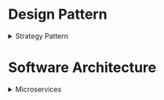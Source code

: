 # Design Pattern

<details>
  <summary>Strategy Pattern</summary>

  Pada proyek ini, saya menerapkan _strategy pattern_. Saya menerapkan _pattern_ tersebut karena saya merasa _pattern_ tersebut sesuai untuk kebutuhan saya pada proyek ini. Saya membutuhkan sebuah _pattern_ yang dapat mengakomodasi kebutuhan untuk membagi algoritma suatu task ke dalam beberapa tipe sesuai kebutuhannya. Dalam proyek ini, saya mengerjakan bagian kupon. Kupon memiliki kebutuhan algoritma penggunaan (pemotongan terhadap harga) yang bermacam-macam sesuai jenis kuponnya. Sebagai contoh, terdapat kupon yang menerapkan diskon dalam bentuk persentase, ada juga yang menerapkannya dalma bentuk potongan harga. Oleh karena itu, penggunaan _pattern_ ini akan mempermudah pembagian algoritmanya. Hal ini dapat dilakukan dengan sesederhana memilih class algoritma yang mengimplementasikan abstraksi algoritmanya. Ketika perlu menambah jenis algoritma pun, saya hanya perlu menambahkan kelas baru ke dalam program.

  Referensi: https://refactoring.guru/design-patterns/strategy
  
</details>

# Software Architecture

<details>
  <summary>Microservices</summary>

  _software architecture_ adalah perencanaan struktur, konsep, interaksi, serta berbagai hal lain yang berhubungan dalam pengembangan _software_. Dalam pemilihan jenis arsitekturnya, terdapat banyak aspek yang harus diperhatikan. Aspek-aspek tersebut dapat berupa aspek yang bersifat teknis maupun non-teknis. Contoh aspek yang bersifat teknis adalah fungsionalitas program, kompleksitas aplikasi, skalabilitas, dan keamanan. Di sisi lain, aspek nonteknis di antaranya adalah kemampuan tim dan ketersediaany sumber daya, baik dalam bentuk waktu, anggaran, dan sumber daya lainnya. Dengan demikian, dapat dikatakan bahwa pemilihan arsitektur tersebut sangat bergantung pada kondisi proyek yang dijalankan.
  
  Dalam proyek ini, terdapat setidaknya beberapa aspek yang perlu diperhatikan dalam memilih tipe arsitekturnya. Beberapa aspek tersebut di antaranya adalah sebagai berikut.

  1. Kewajiban tugas untuk menerapkan pemisahan aplikasi menjadi aplikasi-aplikasi yang lebih kecil
  2. Kemampuan tim yang terbatas dan berbeda-beda setiap individunya
  3. Kesibukan antar anggota tim yang berbeda

  Melihat setidaknya tiga hal di atas, dapat diambil kesimpulan bahwa diperlukan aristektur perangkat lunak yang dapat membagi aplikasi menjadi aplikasi-aplikasi yang lebih kecil dan dapat berdiri sendiri. Hal ini diperlukan agar jika salah satu bagian (mungkin karena ada anggota tim yang tidak mampu menyelesaikan bagiannya atau ada faktor lainnya) tidak berjalan, bagian lain masih mampu berjalan sendiri. Selain itu, diperlukan cara agar dalam pembagiannya terdapat seminimal mungkin dependensi antar bagian. Hal ini diperlukan, selain untuk memastikan bagian lain bekerja (jika ada yang tidak), juga untuk memberikan ruang berkembang untuk bagian aplikasi yang sudah mapan terlebih dahulu (misalnya sudah ada anggota yang bagiannya cukup baik, ia dapat mengembangkan bagiannya sendiri). Melihat kebutuhan-kebutuhan di atas, akhirnya dipilihlah **_MICROSERVICES ARCHITECTURE_** sebagai _software architecture_ pada proyek ini. 

  _Microservices architecture_ adalah pendekatan di mana aplikasi dikembangkan sebagai layanan-layanan kecil yang dapat berdiri sendiri. Setiap layanan tersebut, nantinya akan berkomunikasi melalui protokol komunikasi seperti REST API dan gRPC. Hal ini memberikan keuntungan seperti skalabilitas yang dapat diatur secara independe sesuai kebutuhan, pengembangan yang cepat karena tim dapat bekerja secara terpisah, tiap layanan dapat dikembangkan dengan teknologi sesuai kebutuhan, serta toleransi terhadap kegagalan yang lebih baik (jika satu layanan gagal, layanan lain masih bisa berdiri sendiri).

  Dalam menerapkan _Microservices architecture_, kami membagi aplikasi kami ke dalam beberapa bagian sebagai berikut. 
  - Dasboard admin + kelola (Fathan)
  - Keranjang, checkout + riwayat (Ilham)
  - Lihat daftar buku + melihat detail buku (Bimo)
  - Authentication + profile (Fadhil)
  - Landing page + kupon (Zaidan)
    
  Dengan demikian, tiap anggota memiliki pembagian tugas yang seimbang dan dapat dikerjakan secara terpisah. Meskipun demikian, tetap diperlukan komunikasi antar anggota kelompok, misalnya ketika integrasi tiap layanan menjadi sebuat aplikasi yang utuh.
  
</details>

